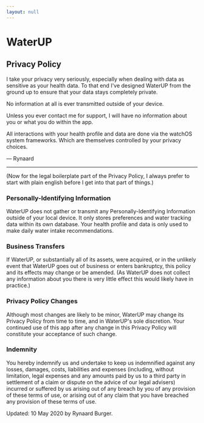 ```yaml
---
layout: null
---
```


# WaterUP

## Privacy Policy

I take your privacy very seriously, especially when dealing with data as sensitive as your health data. To that end I've designed WaterUP from the ground up to ensure that your data stays completely private.

No information at all is ever transmitted outside of your device.

Unless you ever contact me for support, I will have no information about you or what you do within the app.

All interactions with your health profile and data are done via the watchOS system frameworks. Which are themselves controlled by your privacy choices.

— Rynaard

***
(Now for the legal boilerplate part of the Privacy Policy, I always prefer to start with plain english before I get into that part of things.)

### Personally-Identifying Information

WaterUP does not gather or transmit any Personally-Identifying Information outside of your local device. It only stores preferences and water tracking data within its own database. Your health profile and data is only used to make daily water intake recommendations.

### Business Transfers

If WaterUP, or substantially all of its assets, were acquired, or in the unlikely event that WaterUP goes out of business or enters bankruptcy, this policy and its effects may change or be amended. (As WaterUP does not collect any information about you there is very little effect this would likely have in practice.)

### Privacy Policy Changes

Although most changes are likely to be minor, WaterUP may change its Privacy Policy from time to time, and in WaterUP's sole discretion. Your continued use of this app after any change in this Privacy Policy will constitute your acceptance of such change.

### Indemnity

You hereby indemnify us and undertake to keep us indemnified against any losses, damages, costs, liabilities and expenses (including, without limitation, legal expenses and any amounts paid by us to a third party in settlement of a claim or dispute on the advice of our legal advisers) incurred or suffered by us arising out of any breach by you of any provision of these terms of use, or arising out of any claim that you have breached any provision of these terms of use.

Updated: 10 May 2020 by Rynaard Burger.